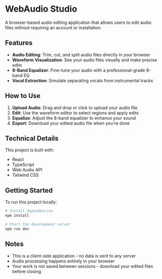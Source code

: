 
# WebAudio Studio

A browser-based audio editing application that allows users to edit audio files without requiring an account or installation.

## Features

- **Audio Editing**: Trim, cut, and split audio files directly in your browser
- **Waveform Visualization**: See your audio files visually and make precise edits
- **8-Band Equalizer**: Fine-tune your audio with a professional-grade 8-band EQ
- **Vocal Extraction**: Simulate separating vocals from instrumental tracks

## How to Use

1. **Upload Audio**: Drag and drop or click to upload your audio file
2. **Edit**: Use the waveform editor to select regions and apply edits
3. **Equalize**: Adjust the 8-band equalizer to enhance your sound
4. **Export**: Download your edited audio file when you're done

## Technical Details

This project is built with:
- React
- TypeScript
- Web Audio API
- Tailwind CSS

## Getting Started

To run this project locally:

```sh
# Install dependencies
npm install

# Start the development server
npm run dev
```

## Notes

- This is a client-side application - no data is sent to any server
- Audio processing happens entirely in your browser
- Your work is not saved between sessions - download your edited files before closing

